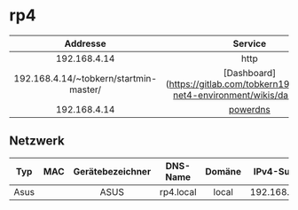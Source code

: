 # rp4

| Addresse | Service |
| :--------: | :--------: |
| 192.168.4.14   | http    |
| 192.168.4.14/~tobkern/startmin-master/   | [Dashboard] (https://gitlab.com/tobkern1980/home-net4-environment/wikis/dashboard)  |
|192.168.4.14|[powerdns](https://gitlab.com/tobkern1980/home-net4-environment/wikis/power-dns)|

## Netzwerk

| Typ | MAC | Gerätebezeichner | DNS-Name | Domäne | IPv4-Subnetz | IPv6-Subnetz | IPv4-Adresse | IPv6-Adresse |
| :---: | :---: | :---: | :---: | :---: | :---: | :---: | :---: | :---: |
| Asus || ASUS | rp4.local | local | 192.168.4.0/24 ||192.168.4.5||